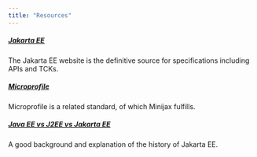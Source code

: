 ```yaml
---
title: "Resources"
---
```


##### [Jakarta EE](https://jakarta.ee/)

The Jakarta EE website is the definitive source for specifications including APIs and TCKs.

##### [Microprofile]()

Microprofile is a related standard, of which Minijax fulfills.

##### [Java EE vs J2EE vs Jakarta EE](https://www.baeldung.com/java-enterprise-evolution)

A good background and explanation of the history of Jakarta EE.

